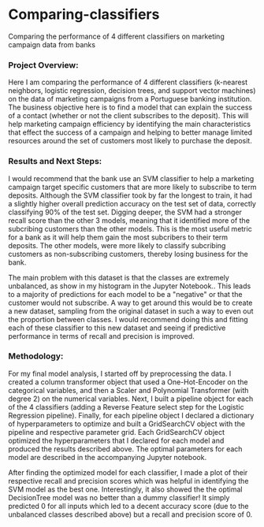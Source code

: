 # Comparing-classifiers
Comparing the performance of 4 different classifiers on marketing campaign data from banks

### Project Overview: 
Here I am comparing the performance of 4 different classifiers (k-nearest neighbors, logistic regression, decision trees, and support vector machines) on the data of marketing campaigns from a Portuguese banking institution. The business objective here is to find a model that can explain the success of a contact (whether or not the client subscribes to the deposit). This will help marketing campaign efficiency by identifying the main characteristics that effect the success of a campaign and helping to better manage limited resources around the set of customers most likely to purchase the deposit.

### Results and Next Steps:
I would recommend that the bank use an SVM classifier to help a marketing campaign target specific customers that are more likely to subscribe to term deposits. Although the SVM classifier took by far the longest to train, it had a slightly higher overall prediction accuracy on the test set of data, correctly classifying 90% of the test set. Digging deeper, the SVM had a stronger recall score than the other 3 models, meaning that it identified more of the subcribing customers than the other models. This is the most useful metric for a bank as it will help them gain the most subcribers to their term deposits. The other models, were more likely to classify subcribing customers as non-subscribing customers, thereby losing business for the bank.

The main problem with this dataset is that the classes are extremely unbalanced, as show in my histogram in the Jupyter Notebook.. This leads to a majority of predictions for each model to be a "negative" or that the customer would not subscribe. A way to get around this would be to create a new dataset, sampling from the original dataset in such a way to even out the proportion between classes. I would recommend doing this and fitting each of these classifier to this new dataset and seeing if predictive performance in terms of recall and precision is improved.

### Methodology:
For my final model analysis, I started off by preprocessing the data. I created a column transformer object that used a One-Hot-Encoder on the categorical variables, and then a Scaler and Polynomial Transformer (with degree 2) on the numerical variables. Next, I built a pipeline object for each of the 4 classifiers (adding a Reverse Feature select step for the Logistic Regression pipeline). Finally, for each pipeline object I declared a dictionary of hyperparameters to optimize and built a GridSearchCV object with the pipeline and respective parameter grid. Each GridSearchCV object optimized the hyperparameters that I declared for each model and produced the results described above. The optimal parameters for each model are described in the accompanying Jupyter notebook. 

After finding the optimized model for each classifier, I made a plot of their respective recall and precision scores which was helpful in identifying the SVM model as the best one. Interestingly, it also showed the the optimal DecisionTree model was no better than a dummy classifier! It simply predicted 0 for all inputs which led to a decent accuracy score (due to the unbalanced classes described above) but a recall and precision score of 0. 
